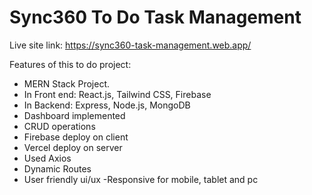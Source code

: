 # Sync360 To Do Task Management

Live site link: https://sync360-task-management.web.app/

Features of this to do project:

- MERN Stack Project.
- In Front end: React.js, Tailwind CSS, Firebase
- In Backend: Express, Node.js, MongoDB
- Dashboard implemented
- CRUD operations
- Firebase deploy on client
- Vercel deploy on server
- Used Axios
- Dynamic Routes
- User friendly ui/ux
  -Responsive for mobile, tablet and pc
